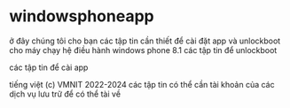 # windowsphoneapp
ở đây chúng tôi cho bạn các tập tin cần thiết để cài đặt app và unlockboot cho máy chạy hệ điều hành windows phone 8.1 
 các tập tin để unlockboot 

 các tập tin để cài app 

 tiếng việt (c) VMNIT 2022-2024
 các tập tin có thể cần tài khoản của các dịch vụ lưu trữ để có thể tài về 
